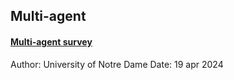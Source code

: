 ## Multi-agent

#### [Multi-agent survey](https://arxiv.org/pdf/2402.01680)

<div>
Author: University of Notre Dame  Date: 19 apr 2024
</div>


